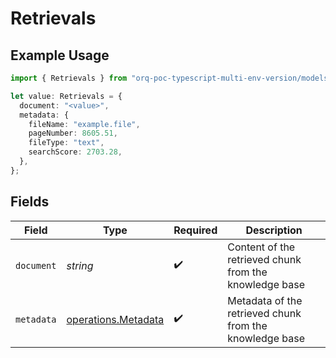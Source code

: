 # Retrievals

## Example Usage

```typescript
import { Retrievals } from "orq-poc-typescript-multi-env-version/models/operations";

let value: Retrievals = {
  document: "<value>",
  metadata: {
    fileName: "example.file",
    pageNumber: 8605.51,
    fileType: "text",
    searchScore: 2703.28,
  },
};
```

## Fields

| Field                                                      | Type                                                       | Required                                                   | Description                                                |
| ---------------------------------------------------------- | ---------------------------------------------------------- | ---------------------------------------------------------- | ---------------------------------------------------------- |
| `document`                                                 | *string*                                                   | :heavy_check_mark:                                         | Content of the retrieved chunk from the knowledge base     |
| `metadata`                                                 | [operations.Metadata](../../models/operations/metadata.md) | :heavy_check_mark:                                         | Metadata of the retrieved chunk from the knowledge base    |